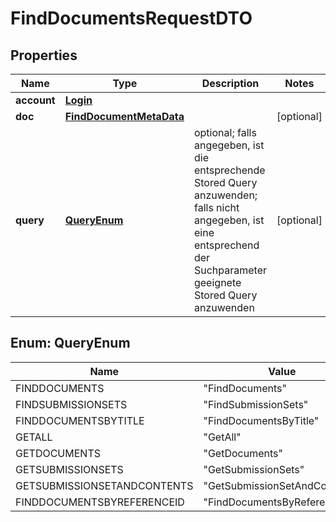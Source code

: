 

# FindDocumentsRequestDTO

## Properties

Name | Type | Description | Notes
------------ | ------------- | ------------- | -------------
**account** | [**Login**](Login.md) |  | 
**doc** | [**FindDocumentMetaData**](FindDocumentMetaData.md) |  |  [optional]
**query** | [**QueryEnum**](#QueryEnum) | optional; falls angegeben, ist die entsprechende Stored Query anzuwenden; falls nicht angegeben, ist eine entsprechend der Suchparameter geeignete Stored Query anzuwenden |  [optional]



## Enum: QueryEnum

Name | Value
---- | -----
FINDDOCUMENTS | &quot;FindDocuments&quot;
FINDSUBMISSIONSETS | &quot;FindSubmissionSets&quot;
FINDDOCUMENTSBYTITLE | &quot;FindDocumentsByTitle&quot;
GETALL | &quot;GetAll&quot;
GETDOCUMENTS | &quot;GetDocuments&quot;
GETSUBMISSIONSETS | &quot;GetSubmissionSets&quot;
GETSUBMISSIONSETANDCONTENTS | &quot;GetSubmissionSetAndContents&quot;
FINDDOCUMENTSBYREFERENCEID | &quot;FindDocumentsByReferenceId&quot;



